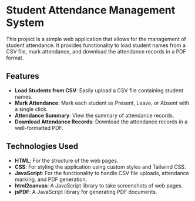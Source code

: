 # Student Attendance Management System

This project is a simple web application that allows for the management of student attendance. It provides functionality to load student names from a CSV file, mark attendance, and download the attendance records in a PDF format.

## Features

- **Load Students from CSV**: Easily upload a CSV file containing student names.
- **Mark Attendance**: Mark each student as Present, Leave, or Absent with a single click.
- **Attendance Summary**: View the summary of attendance records.
- **Download Attendance Records**: Download the attendance records in a well-formatted PDF.

## Technologies Used

- **HTML**: For the structure of the web pages.
- **CSS**: For styling the application using custom styles and Tailwind CSS.
- **JavaScript**: For the functionality to handle CSV file uploads, attendance marking, and PDF generation.
- **html2canvas**: A JavaScript library to take screenshots of web pages.
- **jsPDF**: A JavaScript library for generating PDF documents.

